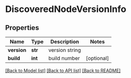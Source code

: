 # DiscoveredNodeVersionInfo

## Properties
Name | Type | Description | Notes
------------ | ------------- | ------------- | -------------
**version** | **str** | version string | 
**build** | **int** | build number | [optional] 

[[Back to Model list]](../README.md#documentation-for-models) [[Back to API list]](../README.md#documentation-for-api-endpoints) [[Back to README]](../README.md)


